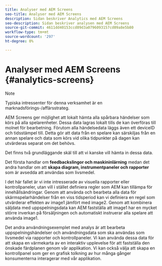 ```yaml
---
title: Analyser med AEM Screens
seo-title: Analyser med AEM Screens
description: Sidan beskriver Analytics med AEM Screens
seo-description: Sidan beskriver analysen med AEM Screens
source-git-commit: 4611dd40153ccd09d3a0796093157cd09a8e5b80
workflow-type: tm+mt
source-wordcount: '297'
ht-degree: 0%

---
```



# Analyser med AEM Screens {#analytics-screens}

>[!NOTE]
>
>Typiska intressenter för denna verksamhet är en marknadsförings-/affärsstrateg.

AEM Screens ger möjlighet att lokalt hämta alla spårbara händelser som körs på alla spelarenheter. Dessa data lagras lokalt tills de kan överföras till molnet för bearbetning. Förutom alla händelsedata läggs även ett deviceID och tidsstämpel till. Detta gör att data från en spelare kan särskiljas från en annan spelare och data som körs vid olika tidpunkter på dagen kan utvärderas separat om det behövs.

Det finns två grundläggande skäl till att vi kanske vill hämta in dessa data.

Det första handlar om **feedbackslingor och maskininlärning** medan det andra handlar om att **skapa diagram, instrumentpaneler och rapporter** som är avsedda att användas som livsmedel.

I det här fallet är vi inte intresserade av visuella rapporter eller kontrollpaneler, utan vill i stället definiera regler som AEM kan tillämpa för innehållsändringar. Genom att använda och bearbeta alla data för skärmspelarhändelser från en viss tidsperiod kan vi definiera en regel som utvärderar effekten av image1 jämfört med image2. Genom att kombinera säljdata med uppspelningsdata kan AEM fastställa att image1 har en mycket större inverkan på försäljningen och automatiskt instruerar alla spelare att använda image1.

Det andra användningsexemplet med analys är att bearbeta uppspelningshändelser och användningsdata som ska användas som livsmedel via rapporter och kontrollpaneler.
Vi kan använda dessa data för att skapa en värmekarta av en interaktiv upplevelse för att fastställa den önskade färdplanen genom vår applikation. Vi kan också välja att skapa en kontrollpanel som ger en grafisk tolkning av hur många gånger konsumenterna interagerar med vår applikation.


